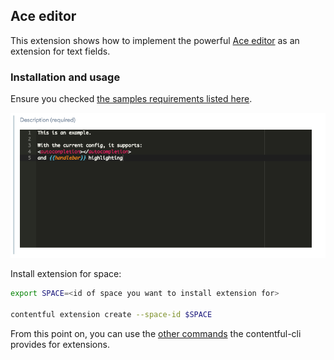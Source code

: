 Ace editor
--------------

This extension shows how to implement the powerful [Ace editor](https://ace.c9.io/) as an extension for text fields.

### Installation and usage

Ensure you checked [the samples requirements listed here](../README.md).

![Screenshot of extension](https://github.com/contentful/extensions/raw/master/docs/assets/ace-editor-extension.png)

Install extension for space:

```bash
export SPACE=<id of space you want to install extension for>

contentful extension create --space-id $SPACE
```

From this point on, you can use the [other commands](https://github.com/contentful/contentful-cli/tree/master/docs/extension) the contentful-cli provides for extensions.
